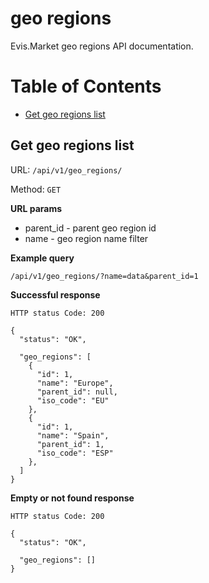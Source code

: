 # geo regions

Evis.Market geo regions API documentation.

Table of Contents
=================
* [Get geo regions list](#get-geo-regions-list)

## Get geo regions list

URL: `/api/v1/geo_regions/`

Method: `GET`

**URL params**

* parent_id - parent geo region id
* name - geo region name filter

**Example query**

    /api/v1/geo_regions/?name=data&parent_id=1


**Successful response**

    HTTP status Code: 200

    {
      "status": "OK",

      "geo_regions": [
        {
          "id": 1,
          "name": "Europe",
          "parent_id": null,
          "iso_code": "EU"
        },
        {
          "id": 1,
          "name": "Spain",
          "parent_id": 1,
          "iso_code": "ESP"
        },
      ]
    }

**Empty or not found response**

    HTTP status Code: 200

    {
      "status": "OK",

      "geo_regions": []
    }
